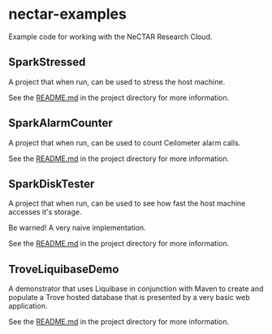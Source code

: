 nectar-examples
===============

Example code for working with the NeCTAR Research Cloud.

SparkStressed
-------------

A project that when run, can be used to stress the host machine.

See the [README.md](SparkStressed/README.md) in the project directory for more information.

SparkAlarmCounter
-----------------

A project that when run, can be used to count Ceilometer alarm calls.

See the [README.md](SparkAlarmCounter/README.md) in the project directory for more information.

SparkDiskTester
---------------

A project that when run, can be used to see how fast the host machine 
accesses it's storage.

Be warned! A very naive implementation.

See the [README.md](SparkDiskTester/README.md) in the project directory for more information.

TroveLiquibaseDemo
------------------

A demonstrator that uses Liquibase in conjunction with Maven to create 
and populate a Trove hosted database that is presented by a very basic
web application.

See the [README.md](TroveLiquibaseDemo/README.md) in the project directory for more information.

